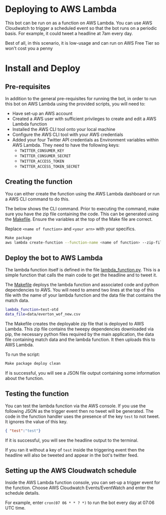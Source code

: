 # Deploying to AWS Lambda
This bot can be run on as a function on AWS Lambda. You can use AWS Cloudwatch to trigger a scheduled event so that the bot runs on a periodic basis. For example, it could tweet a headline at 7am every day.

Best of all, in this scenario, it is low-usage and can run on AWS Free Tier so won't cost you a penny

# Install and Deploy

## Pre-requisites
In addition to the general pre-requisites for running the bot, in order to run this bot on AWS Lambda using the provided scripts, you will need to:
* Have set-up an AWS account
* Created a AWS user with sufficient privileges to create and edit a AWS Lambda function
* Installed the AWS CLI tool onto your local machine
* Configure the AWS CLI tool with your AWS credentials
* Added your four Twitter API credentials as Environment variables within AWS Lambda. They need to have the following keys:
    * `TWITTER_CONSUMER_KEY`
    * `TWITTER_CONSUMER_SECRET`
    * `TWITTER_ACCESS_TOKEN`
    * `TWITTER_ACCESS_TOKEN_SECRET`

## Creating the function
You can either create the function using the AWS Lambda dashboard or run a AWS CLI command to do this.

The below shows the CLI command. Prior to executing the command, make sure you have the zip file containing the code. This can be generated using the [Makefile](../Makefile). Ensure the variables at the top of the Make file are correct.

Replace `<name of function>` and `<your arn>` with your specifics.

```bash
Make package
aws lambda create-function --function-name <name of function> --zip-file fileb://function.zip --handler lambda_function.py --runtime python3.7 --role <your arn>
```

## Deploy the bot to AWS Lambda
The lambda function itself is defined in the file [lambda_function.py](../lambda_function.py). This is a simple function that calls the main code to get the headline and to tweet it.

The [Makefile](../Makefile) deploys the lambda function and associated code and python dependencies to AWS. You will need to amend two lines at the top of this file with the name of your lambda function and the data file that contains the match data.

```bash
lambda_function=test-otd
data_file=data/everton_wof_new.csv
```

The Makefile creates the deployable zip file that is deployed to AWS Lambda. This zip file contains the tweepy dependencies downloaded via pip, the necessary python files required by the main application, the data file containing match data and the lambda function. It then uploads this to AWS Lambda.

To run the script:
```bash
Make package deploy clean
```
If is successful, you will see a JSON file output containing some information about the function.

## Testing the function
You can test the lambda function via the AWS console. If you use the following JSON as the trigger event then no tweet will be generated. The code in the function handler uses the presence of the key `test` to not tweet. It ignores the value of this key.

```json
{ "test":"test"}
```

If it is successful, you will see the headline output to the terminal.

If you ran it without a key of `test` inside the triggering event then the headline will also be tweeted and appear in the bot's twitter feed.

## Setting up the AWS Cloudwatch schedule
Inside the AWS Lambda function console, you can set-up a trigger event for the function. Choose AWS Cloudwatch Events/EventWatch and enter the schedule details.

For example, enter `cron(07 06 * * ? *)` to run the bot every day at 07:06 UTC time.
